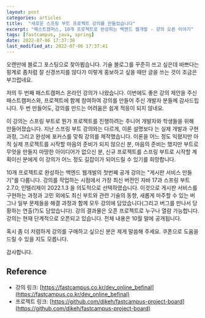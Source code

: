```yaml
---
layout: post
categories: articles
title:  "새로운 스프링 부트 프로젝트 강의를 만들었습니다"
excerpt: "패스트캠퍼스, 10개 프로젝트로 완성하는 백엔드 웹개발 - 강의 오픈 이야기"
tags: [fastcampus, java, spring]
date: 2022-07-06 17:37:38
last_modified_at: 2022-07-06 17:37:41
---
```


오랜만에 블로그 포스팅으로 찾아뵙습니다. 기술 블로그를 꾸준히 쓰고 싶은데 바쁘다는 핑계로 좀처럼 잘 신경쓰지를 않다가 이렇게 홍보하고 싶을 때만 글을 쓰는 것이 조금은 부끄럽네요.

저의 두 번째 패스트캠퍼스 온라인 강의가 나왔습니다. 이번에도 좋은 강의 제안을 주신 패스트캠퍼스와, 프로젝트에 함께 참여하여 강의를 만들어 주신 개발자 분들께 감사드립니다. 두 번 만들어도, 강의를 만드는 어려움은 쉽게 적응이 되지 않네요.

이 강의는 스프링 부트로 뭔가 프로젝트를 진행하려는 주니어 개발자와 학생들을 위해 만들어졌습니다. 지난 스프링 부트 강의와는 다르게, 이론 설명보다 는 실제 개발과 구현 과정, 그리고 완성에 포커스를 맞춰 강의를 제작했습니다. 이론을 어느 정도 익혔지만 아직 실제 프로젝트를 시작할 마음의 준비가 되지 않으신 분, 마음의 준비는 했지만 부트로 무엇을 만들지 마땅한 아이디어가 없으신 분, 신규 프로젝트를 스프링 부트로 시작할 계획이신 분에게 이 강의가 어느 정도 길잡이가 되어드릴 수 있기를 희망합니다.

10개 프로젝트로 완성하는 백엔드 웹개발의 첫번째 공개 강의는 "게시판 서비스 만들기"를 다룹니다. 강의를 작업하는 시점에서 가장 최신 버전인 자바 17과 스프링 부트 2.7.0, 인텔리제이 2022.1.3 을 의도적으로 선택하였습니다. 이것으로 게시판 서비스를 구현하는 과정과 고민 외에도 최신 부트와 관련 기술의 동향, 새롭게 마주할 수 있는 버그나 일부 문제들을 해결 과정과 함께 모두 강의에 담았습니다(그리고 버그를 만나서 당황하는 연출(?)도 담았습니다). 강의 결과물은 오픈 프로젝트로 누구나 열람 가능합니다. 강의는 현재 단계적으로 오픈되고 있습니다. 전체 내용은 10월 말에 공개됩니다.

혹시 좀 더 저렴하게 강의를 구매하고 싶으신 분은 제게 말씀해 주세요. 쿠폰으로 도움을 드릴 수 있을 지도 모릅니다.

감사합니다.


## Reference

* 강의 링크: [https://fastcampus.co.kr/dev_online_befinal](https://fastcampus.co.kr/dev_online_befinal)
* 프로젝트 링크: [https://github.com/djkeh/fastcampus-project-board](https://github.com/djkeh/fastcampus-project-board)

